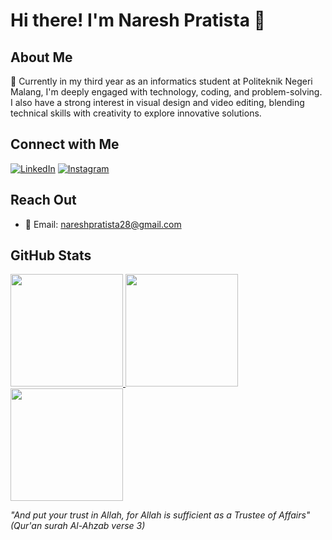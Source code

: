 # Hi there! I'm Naresh Pratista 👋

## About Me
🚀 Currently in my third year as an informatics student at Politeknik Negeri Malang, I'm deeply engaged with technology, coding, and problem-solving. I also have a strong interest in visual design and video editing, blending technical skills with creativity to explore innovative solutions.

## Connect with Me
[![LinkedIn](https://img.shields.io/badge/🌐%20LinkedIn-NareshPratista-blue?style=for-the-badge&logo=linkedin)](https://www.linkedin.com/in/nareshpratista/)
[![Instagram](https://img.shields.io/badge/📸%20Instagram-nareshpratistaa-red?style=for-the-badge&logo=instagram)](https://instagram.com/nareshpratistaa)

## Reach Out
- 📧 Email: [nareshpratista28@gmail.com](mailto:nareshpratista28@gmail.com)

## GitHub Stats
<a href="https://github.com/NareshPratista28">
  <img height="180em" src="https://github-readme-stats.vercel.app/api?username=nareshpratista28&theme=outrun&show_icons=true&hide_border=true&count_private=true"/>
  <img height="180em" src="https://github-readme-streak-stats.herokuapp.com/?user=nareshpratista28&theme=outrun&hide_border=true"/>
  <img height="180em" src="https://github-readme-stats.vercel.app/api/top-langs/?username=nareshpratista28&theme=outrun&show_icons=true&hide_border=true&layout=compact"/>
</a>

*"And put your trust in Allah, for Allah is sufficient as a Trustee of Affairs" (Qur'an surah Al-Ahzab verse 3)*
